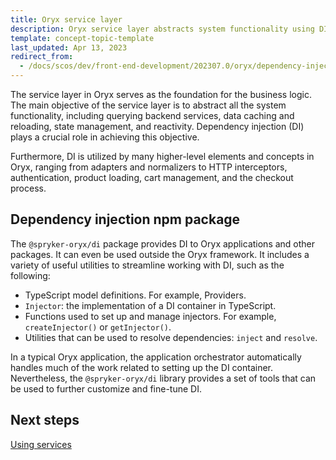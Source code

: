 ```yaml
---
title: Oryx service layer
description: Oryx service layer abstracts system functionality using DI
template: concept-topic-template
last_updated: Apr 13, 2023
redirect_from:
  - /docs/scos/dev/front-end-development/202307.0/oryx/dependency-injection/oryx-service-layer.html
---
```


The service layer in Oryx serves as the foundation for the business logic. The main objective of the service layer is to abstract all the system functionality, including querying backend services, data caching and reloading, state management, and reactivity. Dependency injection (DI) plays a crucial role in achieving this objective.

Furthermore, DI is utilized by many higher-level elements and concepts in Oryx, ranging from adapters and normalizers to HTTP interceptors, authentication, product loading, cart management, and the checkout process.

## Dependency injection npm package

The `@spryker-oryx/di` package provides DI to Oryx applications and other packages. It can even be used outside the Oryx framework. It includes a variety of useful utilities to streamline working with DI, such as the following:

- TypeScript model definitions. For example, Providers.
- `Injector`: the implementation of a DI container in TypeScript.
- Functions used to set up and manage injectors. For example, `createInjector()` or `getInjector()`.
- Utilities that can be used to resolve dependencies: `inject` and `resolve`.

In a typical Oryx application, the application orchestrator automatically handles much of the work related to setting up the DI container. Nevertheless, the `@spryker-oryx/di` library provides a set of tools that can be used to further customize and fine-tune DI.

## Next steps

[Using services](/docs/scos/dev/front-end-development/{{page.version}}/oryx/architecture/dependency-injection/dependency-injection-using-services.html)
